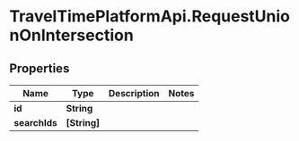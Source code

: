 # TravelTimePlatformApi.RequestUnionOnIntersection

## Properties
Name | Type | Description | Notes
------------ | ------------- | ------------- | -------------
**id** | **String** |  | 
**searchIds** | **[String]** |  | 



